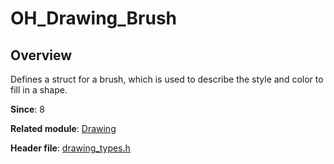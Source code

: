# OH_Drawing_Brush

## Overview

Defines a struct for a brush, which is used to describe the style and color to fill in a shape.

**Since**: 8

**Related module**: [Drawing](capi-drawing.md)

**Header file**: [drawing_types.h](capi-drawing-types-h.md)

